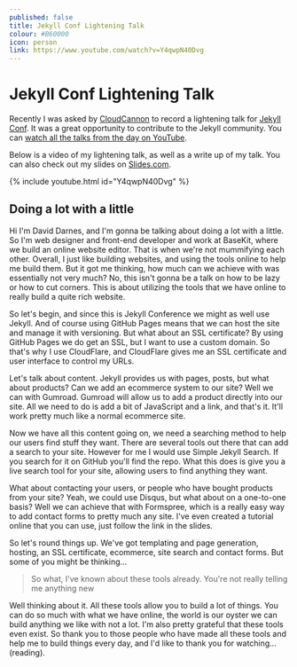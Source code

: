 ```yaml
---
published: false
title: Jekyll Conf Lightening Talk
colour: #B60000
icon: person
link: https://www.youtube.com/watch?v=Y4qwpN40Dvg
---
```


# Jekyll Conf Lightening Talk

Recently I was asked by [CloudCannon](http://cloudcannon.com/) to record a lightening talk for [Jekyll Conf](http://jekyllconf.com/). It was a great opportunity to contribute to the Jekyll community. You can [watch all the talks from the day on YouTube](https://www.youtube.com/playlist?list=PLrxYIq_0LFJdi2HJ6lnY4nm7ewu221hyS).

Below is a video of my lightening talk, as well as a write up of my talk. You can also check out my slides on [Slides.com](http://slides.com/daviddarnes/deck-1).

{% include youtube.html id="Y4qwpN40Dvg" %}

## Doing a lot with a little

Hi I'm David Darnes, and I'm gonna be talking about doing a lot with a little. So I'm web designer and front-end developer and work at BaseKit, where we build an online website editor. That is when we're not mummifying each other. Overall, I just like building websites, and using the tools online to help me build them. But it got me thinking, how much can we achieve with was essentially not very much? No, this isn't gonna be a talk on how to be lazy or how to cut corners. This is about utilizing the tools that we have online to really build a quite rich website.

So let's begin, and since this is Jekyll Conference we might as well use Jekyll. And of course using GitHub Pages means that we can host the site and manage it with versioning. But what about an SSL certificate? By using GitHub Pages we do get an SSL, but I want to use a custom domain. So that's why I use CloudFlare, and CloudFlare gives me an SSL certificate and user interface to control my URLs.

Let's talk about content. Jekyll provides us with pages, posts, but what about products? Can we add an ecommerce system to our site? Well we can with Gumroad. Gumroad will allow us to add a product directly into our site. All we need to do is add a bit of JavaScript and a link, and that's it. It'll work pretty much like a normal ecommerce site.

Now we have all this content going on, we need a searching method to help our users find stuff they want. There are several tools out there that can add a search to your site. However for me I would use Simple Jekyll Search. If you search for it on GitHub you'll find the repo. What this does is give you a live search tool for your site, allowing users to find anything they want.

What about contacting your users, or people who have bought products from your site? Yeah, we could use Disqus, but what about on a one-to-one basis? Well we can achieve that with Formspree, which is a really easy way to add contact forms to pretty much any site. I've even created a tutorial online that you can use, just follow the link in the slides.

So let's round things up. We've got templating and page generation, hosting, an SSL certificate, ecommerce, site search and contact forms. But some of you might be thinking…

> So what, I've known about these tools already. You're not really telling me anything new

Well thinking about it. All these tools allow you to build a lot of things. You can do so much with what we have online, the world is our oyster we can build anything we like with not a lot. I'm also pretty grateful that these tools even exist. So thank you to those people who have made all these tools and help me to build things every day, and I'd like to thank you for watching… (reading).
